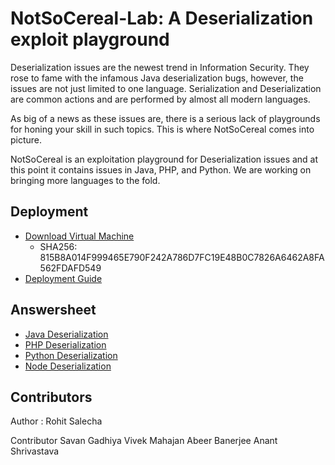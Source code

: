 # NotSoCereal-Lab: A Deserialization exploit playground

Deserialization issues are the newest trend in Information Security. They rose to fame with the infamous Java deserialization bugs, however, the issues are not just limited to one language. Serialization and Deserialization are common actions and are performed by almost all modern languages.

As big of a news as these issues are, there is a serious lack of playgrounds for honing your skill in such topics. This is where NotSoCereal comes into picture.

NotSoCereal is an exploitation playground for Deserialization issues and at this point it contains issues in Java, PHP, and Python. We are working on bringing more languages to the fold.

## Deployment
- [Download Virtual Machine](https://binary.notsosecure.com/NotSoCereal_2022.ova)
	- SHA256: 815B8A014F999465E790F242A786D7FC19E48B0C7826A6462A8FA562FDAFD549
- [Deployment Guide](./Resources/Deployment/deployment.md)
## Answersheet 

- [Java Deserialization](./Resources/Java_Challenge/java_deserialization.md)
- [PHP Deserialization](./Resources/PHP_Challenge/php_deserialization.md)
- [Python Deserialization](./Resources/Python_Challenge/python_deserialization.md)
- [Node Deserialization](./Resources/Node_Challenge/node_deserialization.md)

## Contributors

Author : Rohit Salecha

Contributor
	Savan Gadhiya
	Vivek Mahajan
	Abeer Banerjee
	Anant Shrivastava
